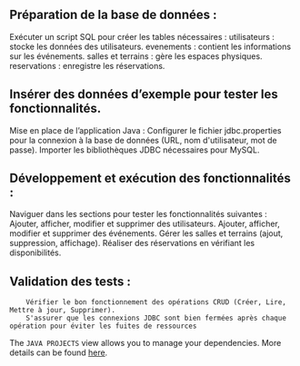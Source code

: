 ## Préparation de la base de données :
   Exécuter un script SQL pour créer les tables nécessaires :
        utilisateurs : stocke les données des utilisateurs.
        evenements : contient les informations sur les événements.
        salles et terrains : gère les espaces physiques.
        reservations : enregistre les réservations.
## Insérer des données d’exemple pour tester les fonctionnalités.
   Mise en place de l’application Java :
        Configurer le fichier jdbc.properties pour la connexion à la base de données (URL, nom d'utilisateur, mot de passe).
        Importer les bibliothèques JDBC nécessaires pour MySQL.
## Développement et exécution des fonctionnalités :
   Naviguer dans les sections pour tester les fonctionnalités suivantes :
        Ajouter, afficher, modifier et supprimer des utilisateurs.
        Ajouter, afficher, modifier et supprimer des événements.
        Gérer les salles et terrains (ajout, suppression, affichage).
        Réaliser des réservations en vérifiant les disponibilités.
## Validation des tests :
        Vérifier le bon fonctionnement des opérations CRUD (Créer, Lire, Mettre à jour, Supprimer).
        S'assurer que les connexions JDBC sont bien fermées après chaque opération pour éviter les fuites de ressources

The `JAVA PROJECTS` view allows you to manage your dependencies. More details can be found [here](https://github.com/microsoft/vscode-java-dependency#manage-dependencies).
